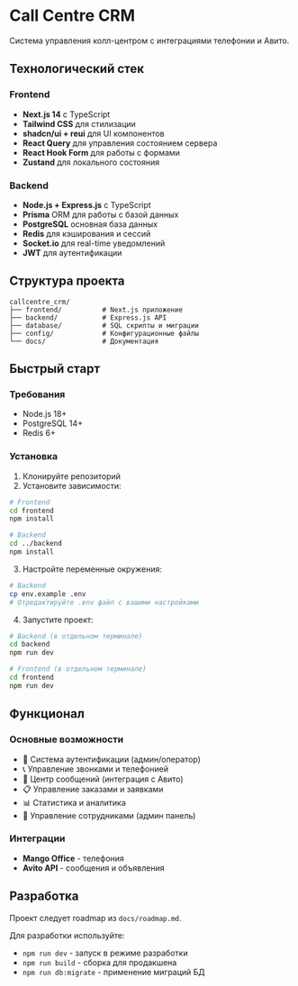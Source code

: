 # Call Centre CRM

Система управления колл-центром с интеграциями телефонии и Авито.

## Технологический стек

### Frontend
- **Next.js 14** с TypeScript
- **Tailwind CSS** для стилизации
- **shadcn/ui + reui** для UI компонентов
- **React Query** для управления состоянием сервера
- **React Hook Form** для работы с формами
- **Zustand** для локального состояния

### Backend
- **Node.js + Express.js** с TypeScript
- **Prisma** ORM для работы с базой данных
- **PostgreSQL** основная база данных
- **Redis** для кэширования и сессий
- **Socket.io** для real-time уведомлений
- **JWT** для аутентификации

## Структура проекта

```
callcentre_crm/
├── frontend/          # Next.js приложение
├── backend/           # Express.js API
├── database/          # SQL скрипты и миграции
├── config/            # Конфигурационные файлы
└── docs/              # Документация
```

## Быстрый старт

### Требования
- Node.js 18+
- PostgreSQL 14+
- Redis 6+

### Установка

1. Клонируйте репозиторий
2. Установите зависимости:

```bash
# Frontend
cd frontend
npm install

# Backend
cd ../backend
npm install
```

3. Настройте переменные окружения:
```bash
# Backend
cp env.example .env
# Отредактируйте .env файл с вашими настройками
```

4. Запустите проект:

```bash
# Backend (в отдельном терминале)
cd backend
npm run dev

# Frontend (в отдельном терминале)
cd frontend
npm run dev
```

## Функционал

### Основные возможности
- 🔐 Система аутентификации (админ/оператор)
- 📞 Управление звонками и телефонией
- 💬 Центр сообщений (интеграция с Авито)
- 📋 Управление заказами и заявками
- 📊 Статистика и аналитика
- 👥 Управление сотрудниками (админ панель)

### Интеграции
- **Mango Office** - телефония
- **Avito API** - сообщения и объявления

## Разработка

Проект следует roadmap из `docs/roadmap.md`. 

Для разработки используйте:
- `npm run dev` - запуск в режиме разработки
- `npm run build` - сборка для продакшена
- `npm run db:migrate` - применение миграций БД
